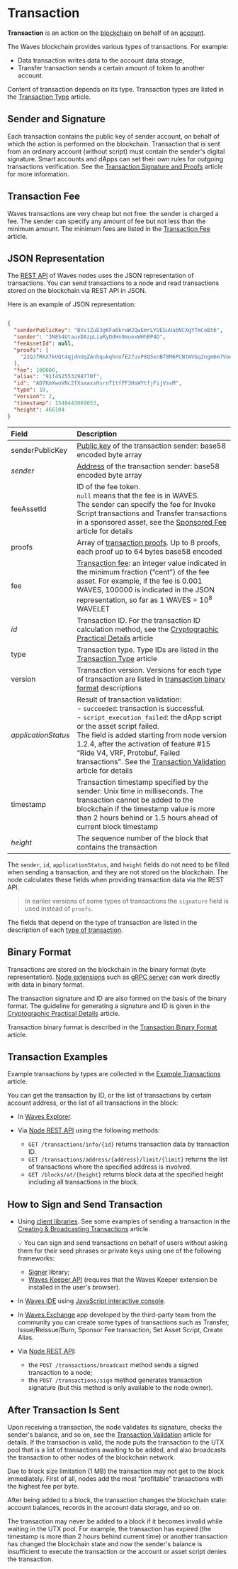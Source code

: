 # Transaction

**Transaction** is an action on the [blockchain](/en/blockchain/blockchain/) on behalf of an [account](/en/blockchain/account/). 

The Waves blockchain provides various types of transactions. For example:

* Data transaction writes data to the account data storage,
* Transfer transaction sends a certain amount of token to another account.

Content of transaction depends on its type. Transaction types are listed in the [Transaction Type](/en/blockchain/transaction-type/) article.

## Sender and Signature

Each transaction contains the public key of sender account, on behalf of which the action is performed on the blockchain. Transaction that is sent from an ordinary account (without script) must contain the sender's digital signature. Smart accounts and dApps can set their own rules for outgoing transactions verification. See the [Transaction Signature and Proofs](/en/blockchain/transaction/transaction-proof) article for more information.

## Transaction Fee

Waves transactions are very cheap but not free: the sender is charged a fee. The sender can specify any amount of fee but not less than the minimum amount. The minimum fees are listed in the [Transaction Fee](/en/blockchain/transaction/transaction-fee) article.

## JSON Representation

The [REST API](/en/waves-node/node-api/) of Waves nodes uses the JSON representation of transactions. You can send transactions to a node and read transactions stored on the blockchain via REST API in JSON.

Here is an example of JSON representation:

```json

{
  "senderPublicKey": "BVv1ZuE3gKFa6krwWJQwEmrLYUESuUabNCXgYTmCoBt6",
  "sender": "3N8S4UtauvDAzpLiaRyDdHn9muexWHhBP4D",
  "feeAssetId": null,
  "proofs": [
    "22QJfRKX7kUQt4qjdnUqZAnhqukqhnofE27uvP8Q5xnBf8M6PCNtWVGq2ngm6m7Voe7duys59D1yU9jhKrmdXDCe"
  ],
  "fee": 100000,
  "alias": "91f452553298770f",
  "id": "AD7KmXwoVNc2fXsmaxsHsrnT1tfPF3HsWYtfjFijVsvM",
  "type": 10,
  "version": 2,
  "timestamp": 1548443069053,
  "height": 466104
}
```

| Field | Description |
| :--- | :--- |
| senderPublicKey | [Public key](/en/blockchain/account/#account-public-and-private-keys) of the transaction sender: base58 encoded byte array |
| *sender* | [Address](/en/blockchain/account/address) of the transaction sender: base58 encoded byte array |
| feeAssetId | ID of the fee token.<br>`null` means that the fee is in WAVES.<br>The sender can specify the fee for Invoke Script transactions and Transfer transactions in a sponsored asset, see the [Sponsored Fee](/en/blockchain/waves-protocol/sponsored-fee) article for details |
| proofs | Array of [transaction proofs](/en/blockchain/transaction/transaction-proof). Up to 8 proofs, each proof up to 64 bytes base58 encoded |
| fee | [Transaction fee](/en/blockchain/transaction/transaction-fee): an integer value indicated in the minimum fraction (“cent”) of the fee asset. For example, if the fee is 0.001 WAVES, 100000 is indicated in the JSON representation, so far as 1 WAVES = 10<sup>8</sup> WAVELET |
| *id* | Transaction ID. For the transaction ID calculation method, see the [Cryptographic Practical Details](/en/blockchain/waves-protocol/cryptographic-practical-details#calculating-transaction-id) article |
| type | Transaction type. Type IDs are listed in the [Transaction Type](/en/blockchain/transaction-type/) article |
| version | Transaction version. Versions for each type of transaction are listed in [transaction binary format](/en/blockchain/binary-format/transaction-binary-format) descriptions |
| *applicationStatus* | Result of transaction validation:<br>- `succeeded`: transaction is successful.<br>- `script_execution_failed`: the dApp script or the asset script failed.<br>The field is added starting from node version 1.2.4, after the activation of feature #15 “Ride V4, VRF, Protobuf, Failed transactions”. See the [Transaction Validation](/en/blockchain/transaction/transaction-validation) article for details |
| timestamp | Transaction timestamp specified by the sender: Unix time in milliseconds. The transaction cannot be added to the blockchain if the timestamp value is more than 2 hours behind or 1.5 hours ahead of current block timestamp |
| *height* | The sequence number of the block that contains the transaction |

The `sender`, `id`, `applicationStatus`, and `height` fields do not need to be filled when sending a transaction, and they are not stored on the blockchain. The node calculates these fields when providing transaction data via the REST API.

> In earlier versions of some types of transactions the `signature` field is used instead of `proofs`.

The fields that depend on the type of transaction are listed in the description of each [type of transaction](/en/blockchain/transaction-type/).

## Binary Format

Transactions are stored on the blockchain in the binary format (byte representation). [Node extensions](/en/waves-node/extensions/) such as [gRPC server](/en/waves-node/extensions/grpc-server/) can work directly with data in binary format.

The transaction signature and ID are also formed on the basis of the binary format. The guideline for generating a signature and ID is given in the [Cryptographic Practical Details](/en/blockchain/waves-protocol/cryptographic-practical-details#signing) article.

Transaction binary format is described in the [Transaction Binary Format](/en/blockchain/binary-format/transaction-binary-format/) article.

## Transaction Examples

Example transactions by types are collected in the [Example Transactions](/en/waves-node/node-api/example-transactions) article.

You can get the transaction by ID, or the list of transactions by certain account address, or the list of all transactions in the block:

* In [Waves Explorer](https://wavesexplorer.com/).
* Via [Node REST API](/en/waves-node/node-api/) using the following methods:

   * `GET /transactions/info/{id}` returns transaction data by transaction ID.
   * `GET /transactions/address/{address}/limit/{limit}` returns the list of transactions where the specified address is involved.
   * `GET /blocks/at/{height}` returns block data at the specified height including all transactions in the block.

## How to Sign and Send Transaction

* Using [client libraries](/en/building-apps/waves-api-and-sdk/client-libraries/). See some examples of sending a transaction in the [Creating & Broadcasting Transactions](/en/building-apps/how-to/basic/transaction) article.

   :bulb: You can sign and send transactions on behalf of users without asking them for their seed phrases or private keys using one of the following frameworks:
   
   * [Signer](/en/building-apps/waves-api-and-sdk/client-libraries/signer) library;
   * [Waves Keeper API](/en/ecosystem/waves-keeper/waves-keeper-api) (requires that the Waves Keeper extension be installed in the user's browser).

* In [Waves IDE](https://waves-ide.com/) using [JavaScript interactive console](/en/building-apps/smart-contracts/tools/waves-ide#javascript-interactive-console).
* In [Waves.Exchange](https://waves.exchange/) app developed by the third-party team from the community you can create some types of transactions such as Transfer, Issue/Reissue/Burn, Sponsor Fee transaction, Set Asset Script, Create Alias.
* Via [Node REST API](/en/waves-node/node-api/):

   * the `POST /transactions/broadcast` method sends a signed transaction to a node;
   * the `POST /transactions/sign` method generates transaction signature (but this method is only available to the node owner).

## After Transaction Is Sent

Upon receiving a transaction, the node validates its signature, checks the sender's balance, and so on, see the [Transaction Validation](/en/blockchain/transaction/transaction-validation) article for details. If the transaction is valid, the node puts the transaction to the UTX pool that is a list of transactions awaiting to be added, and also broadcasts the transaction to other nodes of the blockchain network.

Due to block size limitation (1 MB) the transaction may not get to the block immediately. First of all, nodes add the most “profitable” transactions with the highest fee per byte.

After being added to a block, the transaction changes the blockchain state: account balances, records in the account data storage, and so on.

The transaction may never be added to a block if it becomes invalid while waiting in the UTX pool. For example, the transaction has expired (the timestamp is more than 2 hours behind current time) or another transaction has changed the blockchain state and now the sender's balance is insufficient to execute the transaction or the account or asset script denies the transaction.
